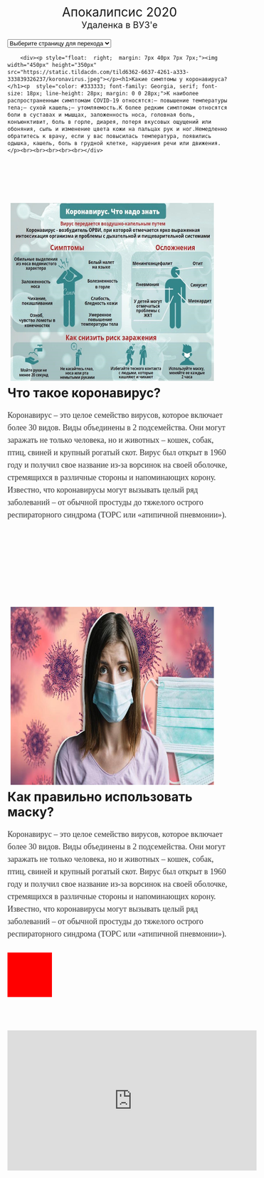 <html lang="en">
  <head>
    <meta name="yandex-verification" content="f7d61728f5271b62" />
    <meta charset="utf-8">
    <style type="text/css">
        @import url(https://fonts.googleapis.com/css?family=Source+Sans+Pro);

body {

  color: #414141;
  font: 400 17px/2em 'Source Sans Pro', sans-serif;
}

.select-box {
  cursor: pointer;
  position : relative;
  max-width:  20em;
  margin: 5em auto;
  width: 100%;
}

.select,
.label {
  color: #414141;
  display: block;
  font: 400 17px/2em 'Source Sans Pro', sans-serif;
}

.select {
  width: 100%;
  position: absolute;
  top: 0;
  padding: 5px 0;
  height: 40px;
  opacity: 0;
  -ms-filter: "progid:DXImageTransform.Microsoft.Alpha(Opacity=0)";
  background: none transparent;
  border: 0 none;
}
.select-box1 {
  background: #ececec;
}

.label {
  position: relative;
  padding: 5px 10px;
  cursor: pointer;
}
.open .label::after {
   content: "▲";
}
div.classs2 {
    width: 100px;
    height: 100px;
    background: red;
    -webkit-animation: myfirst 5s; /* Chrome, Safari, Opera */
    animation: myfirst 5s;
        margin-bottom:20px;
}
@-webkit-keyframes myfirst {
    0%   {background: red;}
    25%  {background: yellow;}
    50%  {background: blue;}
    100% {background: green;}
}
/* Standard syntax */
@keyframes myfirst {
    0%   {background: red;}
    25%  {background: yellow;}
    50%  {background: blue;}
    100% {background: green;}
}
.label::after {
  content: "▼";
  font-size: 12px;
  position: absolute;
  right: 0;
  top: 0;
  padding: 5px 15px;
  border-left: 5px solid #fff;
}
    </style>
<script type="text/javascript">
    function linklist(what){
var selectedopt=what.options[what.selectedIndex]
if (document.getElementById && selectedopt.getAttribute("target")=="new")
window.open(selectedopt.value)
else
window.location=selectedopt.value
}
</script>
</head>

<body background="32.png"  data-lang="RU" data-country="RU">

<!--allrecords-->
<div >
<div style="padding-top:15px;padding-bottom:20px; " >
<!-- T017 -->    
      <div style="text-align: center;"><div style="font-size: 28px;"><span style="line-height: 14px; font-size: 28px;">﻿</span><span style="font-size: 28px; text-align: center;">Апокалипсис 2020</span><span style="font-size: 20px;">﻿</span></div></div>      <div style="text-align: center;"><span style="font-size: 20px; text-align: center;">Удаленка в ВУЗ'е﻿</span></div>       
</div>
<form name="menu">
<select name="sel" onChange="linklist(document.menu.sel)">
<option value="#">Выберите страницу для перехода</option>
<option value="https://minzdrav.gov.ru/" target="new">Минздрав</option>
<option value="https://стопкоронавирус.рф/">Коронавирус в России</option>
<option value="https://coronavirus-monitor.ru/">Карта расспространения вируса</option>
</select>
</form>

<div style="padding-top:0px;padding-bottom:75px; ">
<!-- T194 -->
            
        <div><p style="float:  right;  margin: 7px 40px 7px 7px;"><img  width="450px" height="350px" src="https://static.tildacdn.com/tild6362-6637-4261-a333-333839326237/koronavirus.jpeg"></p><h1>Какие симптомы у коронавируса?</h1><p  style="color: #333333; font-family: Georgia, serif; font-size: 18px; line-height: 28px; margin: 0 0 28px;">К наиболее распространенным симптомам COVID-19 относятся:— повышение температуры тела;— сухой кашель;— утомляемость.К более редким симптомам относятся боли в суставах и мышцах, заложенность носа, головная боль, конъюнктивит, боль в горле, диарея, потеря вкусовых ощущений или обоняния, сыпь и изменение цвета кожи на пальцах рук и ног.Немедленно обратитесь к врачу, если у вас повысилась температура, появились одышка, кашель, боль в грудной клетке, нарушения речи или движения.</p><br><br><br><br><br></div>
<br>
<br>
<br>
        <div><p style="float:  left;  margin: 7px 40px 7px 7px;"><img  width="550px" height="400px" src="korona.jpeg"></p><h1>Что такое коронавирус?</h1><p  style="color: #333333; font-family: Georgia, serif; font-size: 18px; line-height: 28px; margin: 0 0 28px;">Коронавирус – это целое семейство вирусов, которое включает более 30 видов. Виды объединены в 2 подсемейства. Они могут заражать не только человека, но и животных – кошек, собак, птиц, свиней и крупный рогатый скот. Вирус был открыт в 1960 году и получил свое название из-за ворсинок на своей оболочке, стремящихся в различные стороны и напоминающих корону. Известно, что коронавирусы могут вызывать целый ряд заболеваний – от обычной простуды до тяжелого острого респираторного синдрома (ТОРС или «атипичной пневмонии»).</p></div>   
        <br>
        <br>
        <br>
        <br>
        <br>
        <br>
        <br>


<div><p style="float:  right;  margin: 7px 40px 7px 7px;"><img  width="550px" height="400px" src="456.jpg"></p>
    <h1>Как правильно использовать маску?</h1><p  style="color: #333333; font-family: Georgia, serif; font-size: 18px; line-height: 28px; margin: 0 0 28px;">Коронавирус – это целое семейство вирусов, которое включает более 30 видов. Виды объединены в 2 подсемейства. Они могут заражать не только человека, но и животных – кошек, собак, птиц, свиней и крупный рогатый скот. Вирус был открыт в 1960 году и получил свое название из-за ворсинок на своей оболочке, стремящихся в различные стороны и напоминающих корону. Известно, что коронавирусы могут вызывать целый ряд заболеваний – от обычной простуды до тяжелого острого респираторного синдрома (ТОРС или «атипичной пневмонии»).</p></div>     
    <div class="classs2"></div>
        
    
</div>
</div>
<iframe width="560" height="315" src="https://www.youtube.com/embed/7D5bPLxU8U8?list=PL8w5HIWLMRa3s3bBMVDvBozFif7HsRj05" frameborder="0" allowfullscreen></iframe>
<!--/allrecords-->
</body>
</html>
